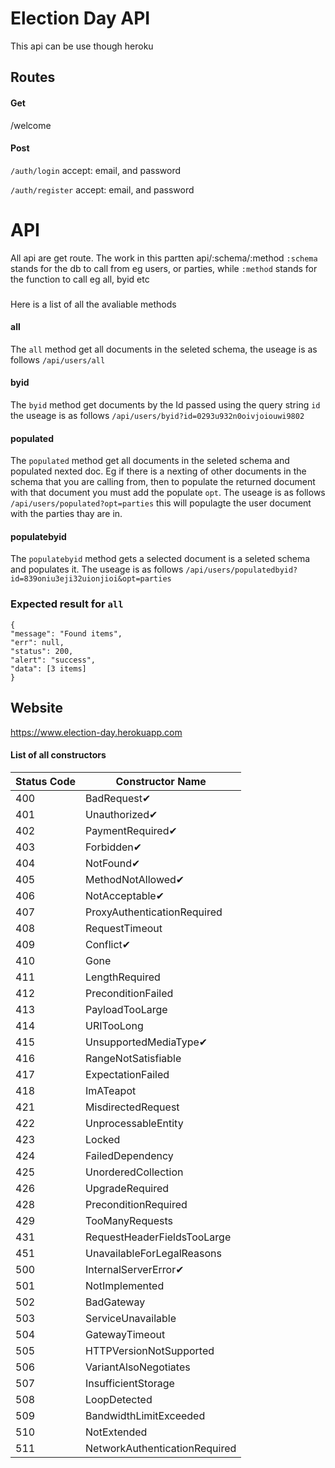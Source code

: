 # Election Day API
This api can be use though heroku

## Routes 
#### Get

/welcome

#### Post

`/auth/login` accept: email, and password

`/auth/register` accept: email, and password

# API
All api are get route. The work in this partten
api/:schema/:method
`:schema` stands for the db to call from eg users, or parties,
while `:method` stands for the function to call eg all, byid etc

###
Here is a list of all the avaliable methods

#### all
The `all` method get all documents in the seleted schema, the useage is as follows `/api/users/all`

#### byid
The `byid` method get documents by the Id passed using the query string `id` the useage is as follows `/api/users/byid?id=0293u932n0oivjoiouwi9802`

#### populated
The `populated` method get all documents in the seleted schema and populated nexted doc. Eg if there is a nexting of other documents in the schema that you are calling from, then to populate the returned document with that document you must add the populate `opt`. The useage is as follows `/api/users/populated?opt=parties` this will populagte the user document with the parties thay are in.

#### populatebyid
The `populatebyid` method gets a selected document is a seleted schema and populates it. The useage is as follows `/api/users/populatedbyid?id=839oniu3eji32uionjioi&opt=parties`

### Expected result for `all`
```
{
"message": "Found items",
"err": null,
"status": 200,
"alert": "success",
"data": [3 items]
}
```

## Website
https://www.election-day.herokuapp.com

#### List of all constructors

|Status Code|Constructor Name             |
|-----------|-----------------------------|
|400        |BadRequest✔                  |
|401        |Unauthorized✔                |
|402        |PaymentRequired✔             |
|403        |Forbidden✔                   |
|404        |NotFound✔                    |
|405        |MethodNotAllowed✔            |
|406        |NotAcceptable✔               |
|407        |ProxyAuthenticationRequired  |
|408        |RequestTimeout               |
|409        |Conflict✔                    |
|410        |Gone                         |
|411        |LengthRequired               |
|412        |PreconditionFailed           |
|413        |PayloadTooLarge              |
|414        |URITooLong                   |
|415        |UnsupportedMediaType✔        |
|416        |RangeNotSatisfiable          |
|417        |ExpectationFailed            |
|418        |ImATeapot                    |
|421        |MisdirectedRequest           |
|422        |UnprocessableEntity          |
|423        |Locked                       |
|424        |FailedDependency             |
|425        |UnorderedCollection          |
|426        |UpgradeRequired              |
|428        |PreconditionRequired         |
|429        |TooManyRequests              |
|431        |RequestHeaderFieldsTooLarge  |
|451        |UnavailableForLegalReasons   |
|500        |InternalServerError✔         |
|501        |NotImplemented               |
|502        |BadGateway                   |
|503        |ServiceUnavailable           |
|504        |GatewayTimeout               |
|505        |HTTPVersionNotSupported      |
|506        |VariantAlsoNegotiates        |
|507        |InsufficientStorage          |
|508        |LoopDetected                 |
|509        |BandwidthLimitExceeded       |
|510        |NotExtended                  |
|511        |NetworkAuthenticationRequired|